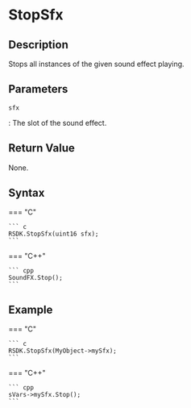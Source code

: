 # StopSfx

## Description
Stops all instances of the given sound effect playing.

## Parameters
`sfx`

:   The slot of the sound effect.

## Return Value
None.

## Syntax
=== "C"

	``` c
	RSDK.StopSfx(uint16 sfx);
	```

=== "C++"

	``` cpp
	SoundFX.Stop();
	```

## Example
=== "C"

	``` c
	RSDK.StopSfx(MyObject->mySfx);
	```

=== "C++"

	``` cpp
	sVars->mySfx.Stop();
	```
